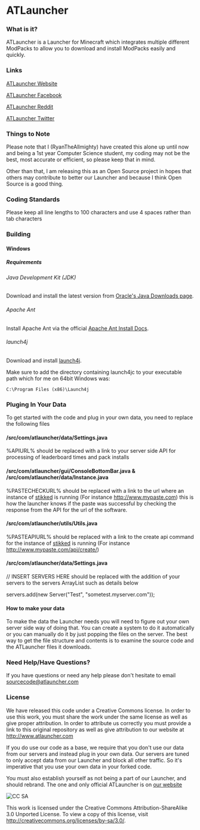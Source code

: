ATLauncher
====================================

### What is it?

ATLauncher is a Launcher for Minecraft which integrates multiple different ModPacks to allow you to download and install ModPacks easily and quickly.


### Links
[ATLauncher Website](http://www.atlauncher.com)

[ATLauncher Facebook](http://www.facebook.com/ATLauncher)

[ATLauncher Reddit](http://www.reddit.com/r/ATLauncher)

[ATLauncher Twitter](http://twitter.com/ATLauncher)


### Things to Note

Please note that I (RyanTheAllmighty) have created this alone up until now and being a 1st year Computer Science student, my coding may not be the best, most accurate or efficient, so please keep that in mind.

Other than that, I am releasing this as an Open Source project in hopes that others may contribute to better our Launcher and because I think Open Source is a good thing.

### Coding Standards

Please keep all line lengths to 100 characters and use 4 spaces rather than tab characters

### Building

#### Windows

##### Requirements

###### Java Development Kit (JDK)

Download and install the latest version from [Oracle's Java Downloads page](http://www.oracle.com/technetwork/java/javase/downloads/jdk7-downloads-1880260.html).

###### Apache Ant

Install Apache Ant via the official [Apache Ant Install Docs](http://ant.apache.org/manual/install.html).

###### launch4j

Download and install [launch4j](http://sourceforge.net/projects/launch4j/files/launch4j-3/3.1.0-beta2/).

Make sure to add the directory containing launch4jc to your executable path which for me on 64bit Windows was:

```
C:\Program Files (x86)\Launch4j
```

### Pluging In Your Data

To get started with the code and plug in your own data, you need to replace the following files

#### /src/com/atlauncher/data/Settings.java
%APIURL% should be replaced with a link to your server side API for processing of leaderboard times and pack installs

#### /src/com/atlauncher/gui/ConsoleBottomBar.java & /src/com/atlauncher/data/Instance.java
%PASTECHECKURL% should be replaced with a link to the url where an instance of [stikked](https://github.com/claudehohl/Stikked) is running (For instance http://www.mypaste.com) this is how the launcher knows if the paste was successful by checking the response from the API for the url of the software.

#### /src/com/atlauncher/utils/Utils.java
%PASTEAPIURL% should be replaced with a link to the create api command for the instance of [stikked](https://github.com/claudehohl/Stikked) is running (For instance http://www.mypaste.com/api/create/)

#### /src/com/atlauncher/data/Settings.java
// INSERT SERVERS HERE should be replaced with the addition of your servers to the servers ArrayList such as details below

servers.add(new Server("Test", "sometest.myserver.com"));

#### How to make your data

To make the data the Launcher needs you will need to figure out your own server side way of doing that. You can create a system to do it automatically or you can manually do it by just popping the files on the server. The best way to get the file structure and contents is to examine the source code and the ATLauncher files it downloads.

### Need Help/Have Questions?

If you have questions or need any help please don't hesitate to email sourcecode@atlauncher.com

### License

We have released this code under a Creative Commons license. In order to use this work, you must share the work under the same license as well as give proper attribution. In order to attribute us correctly you must provide a link to this original repository as well as give attribution to our website at http://www.atlauncher.com

If you do use our code as a base, we require that you don't use our data from our servers and instead plug in your own data. Our servers are tuned to only accept data from our Launcher and block all other traffic. So it's imperative that you use your own data in your forked code.

You must also establish yourself as not being a part of our Launcher, and should rebrand. The one and only official ATLauncher is on [our website](http://www.atlauncher.com)

![CC SA](http://i.creativecommons.org/l/by-sa/3.0/88x31.png)

This work is licensed under the Creative Commons Attribution-ShareAlike 3.0 Unported License. To view a copy of this license, visit http://creativecommons.org/licenses/by-sa/3.0/.